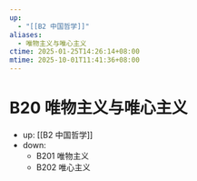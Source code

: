 ```yaml
---
up:
  - "[[B2 中国哲学]]"
aliases:
  - 唯物主义与唯心主义
ctime: 2025-01-25T14:26:14+08:00
mtime: 2025-10-01T11:41:36+08:00
---
```


# B20 唯物主义与唯心主义

- up: [[B2 中国哲学]]
- down:	
	- B201 唯物主义
	- B202 唯心主义
	
